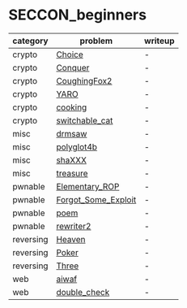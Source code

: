 # SECCON_beginners
category | problem | writeup
--- | --- | ---
crypto | [Choice](crypto/Choice) | -
crypto | [Conquer](crypto/Conquer) | -
crypto | [CoughingFox2](crypto/CoughingFox2) | -
crypto | [YARO](crypto/YARO) | -
crypto | [cooking](crypto/cooking) | -
crypto | [switchable_cat](crypto/switchable_cat) | -
misc | [drmsaw](misc/drmsaw) | -
misc | [polyglot4b](misc/polyglot4b) | -
misc | [shaXXX](misc/shaXXX) | -
misc | [treasure](misc/treasure) | -
pwnable | [Elementary_ROP](pwnable/Elementary_ROP) | -
pwnable | [Forgot_Some_Exploit](pwnable/Forgot_Some_Exploit) | -
pwnable | [poem](pwnable/poem) | -
pwnable | [rewriter2](pwnable/rewriter2) | -
reversing | [Heaven](reversing/Heaven) | -
reversing | [Poker](reversing/Poker) | -
reversing | [Three](reversing/Three) | -
web | [aiwaf](web/aiwaf) | -
web | [double_check](web/double_check) | -
